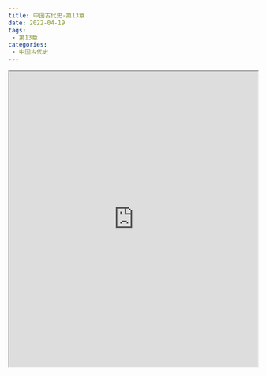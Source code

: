 ```yaml
---
title: 中国古代史-第13章
date: 2022-04-19
tags:
 - 第13章
categories:
 - 中国古代史
---
```




<iframe src="https://history.yourtools.icu/pdf/web/viewer.html?file=https://vkceyugu.cdn.bspapp.com/VKCEYUGU-98958311-3e7b-45a4-9247-ea869d6246c3/79faccfd-eb04-41ce-9357-bce671e654cf.pdf" width="100%" height="600px"></iframe>
